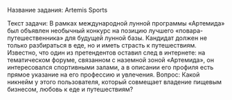 Название задания: Artemis Sports

Текст задачи:
В рамках международной лунной программы «Артемида» был объявлен необычный конкурс на позицию лучшего «повара-путешественника» для будущей лунной базы. Кандидат должен не только разбираться в еде, но и иметь страсть к путешествиям.
Известно, что один из претендентов оставил след в интернете: на тематическом форуме, связанном с наземной зоной «Артемида», он интересовался спортивными залами, а в описании его профиля есть прямое указание на его профессию и увлечения.
Вопрос:
Какой никнейм у этого пользователя, который совмещает владение пищевым бизнесом, любовь к еде и путешествиям?
